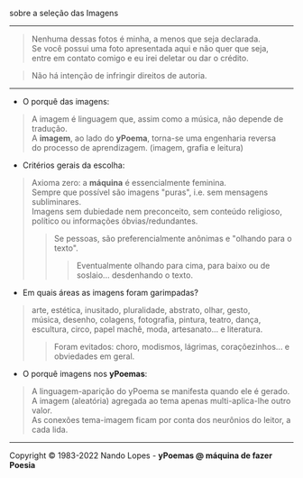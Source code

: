 sobre a seleção das Imagens  
___  
  
> Nenhuma dessas fotos é minha, a menos que seja declarada.  
> Se você possui uma foto apresentada aqui e não quer que seja,  
> entre em contato comigo e eu irei deletar ou dar o crédito.  
  
> Não há intenção de infringir direitos de autoria.  
___  
  
- O porquê das imagens:  
> A imagem é linguagem que, assim como a música, não depende de tradução.  
> A **imagem**, ao lado do **yPoema**, torna-se uma engenharia reversa  
  do processo de aprendizagem. (imagem, grafia e leitura)  

- Critérios gerais da escolha:  
> Axioma zero: a **máquina** é essencialmente feminina.  
> Sempre que possível são imagens "puras", i.e. sem mensagens subliminares.  
> Imagens sem dubiedade nem preconceito, sem conteúdo religioso,  
> político  ou informações óbvias/redundantes.  
>> Se pessoas, são preferencialmente anônimas e "olhando para o texto".  
>>> Eventualmente olhando para cima, para baixo ou de soslaio... desdenhando o texto.  

- Em quais áreas as imagens foram garimpadas?  
> arte, estética, inusitado, pluralidade, abstrato, olhar, gesto,  
> música, desenho, colagens, fotografia, pintura, teatro, dança,  
> escultura, circo, papel machê, moda, artesanato... e literatura.  
>> Foram evitados: choro, modismos, lágrimas, coraçõezinhos... e obviedades em geral.  

- O porquê imagens nos **yPoemas**:
> A linguagem-aparição do yPoema se manifesta quando ele é gerado.  
> A imagem (aleatória) agregada ao tema apenas multi-aplica-lhe outro valor.  
> As conexões tema-imagem ficam por conta dos neurônios do leitor, a cada lida.  
___
Copyright © 1983-2022 Nando Lopes - **yPoemas @ máquina de fazer Poesia**
